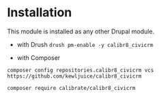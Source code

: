 # Installation
This module is installed as any other Drupal module.

- with Drush
```drush pm-enable -y calibr8_civicrm```

- with Composer

```composer config repositories.calibr8_civicrm vcs https://github.com/kewljuice/calibr8_civicrm```

```composer require calibrate/calibr8_civicrm ```
